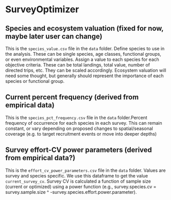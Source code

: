 # SurveyOptimizer

## Species and ecosystem valuation (fixed for now, maybe later user can change) 

This is the `species_value.csv` file in the `data` folder. Define species to use in the analysis.  These can be single species, age classes, functional groups, or even environmental variables.  Assign a value to each species for each objective criteria. These can be total landings, total value, number of directed trips, etc. They can be scaled accordingly. Ecosystem valuation will need some thought, but generally should represent the importance of each species or functional group. 

## Current percent frequency (derived from empirical data) 

This is the `species_pct_frequency.csv` file in the `data` folder.Percent frequency of occurrence for each species in each survey.  This can remain constant, or vary depending on proposed changes to spatial/seasonal coverage (e.g. to target recruitment events or move into deeper depths) 

## Survey effort-CV power parameters (derived from empirical data?) 

This is the `effort_cv_power_parameters.csv` file in the `data` folder. Values are survey and species specific. We use this dataframe to get the value `current_survey_cv`. Survey CV is  calculated a function of sample size (current or optimized) using a power function (e.g., survey.species.cv = survey.sample.size ^ -survey.species.effort.power.parameter). 
